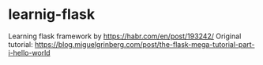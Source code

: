 # learnig-flask
Learning flask framework by https://habr.com/en/post/193242/
Original tutorial: https://blog.miguelgrinberg.com/post/the-flask-mega-tutorial-part-i-hello-world
